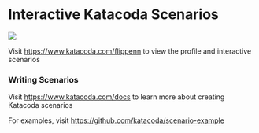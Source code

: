 # Interactive Katacoda Scenarios

[![](http://shields.katacoda.com/katacoda/flippenn/count.svg)](https://www.katacoda.com/flippenn "Get your profile on Katacoda.com")

Visit https://www.katacoda.com/flippenn to view the profile and interactive scenarios

### Writing Scenarios
Visit https://www.katacoda.com/docs to learn more about creating Katacoda scenarios

For examples, visit https://github.com/katacoda/scenario-example
